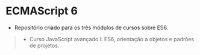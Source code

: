 # ECMAScript 6

* Repositório criado para os três módulos de cursos sobre ES6.

> * Curso JavaScript avançado I: ES6, orientação a objetos e padrões de projetos.